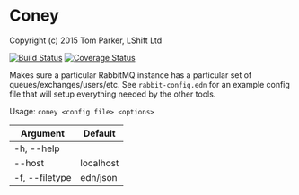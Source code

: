 Coney
=====
Copyright (c) 2015 Tom Parker, LShift Ltd

[![Build Status](https://travis-ci.org/lshift/coney.svg?branch=master)](https://travis-ci.org/lshift/coney) [![Coverage Status](https://coveralls.io/repos/lshift/coney/badge.svg?branch=master)](https://coveralls.io/r/lshift/coney?branch=master)

Makes sure a particular RabbitMQ instance has a particular set of queues/exchanges/users/etc. See `rabbit-config.edn` for an example config file that will setup everything needed by the other tools.

Usage: `coney <config file> <options>`

| Argument       | Default   |
| ----------     | -------   |
|  -h, --help    |           |
|  --host        | localhost |
| -f, --filetype | edn/json  |

